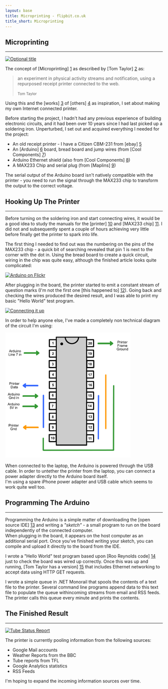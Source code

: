 ```yaml
---
layout: base
title: Microprinting - flipbit.co.uk
title_short: Microprinting
---
```


<h2>Microprinting</h2>
<hr />

<div class="image-center">
    <a href="http://www.flickr.com/photos/25796600@N02/3920216909/" title="Microprinter on Flickr" style="width: 506px;">
        <img src="http://farm4.static.flickr.com/3529/3920216909_90d7b3f8e5.jpg" alt="Optional title" />
    </a>
</div>

The concept of [Microprinting] [1] as described by [Tom Taylor] [2] as:

<blockquote>
    <p>
        an experiment in physical activity streams and notification, using a repurposed receipt printer 
        connected to the web.
    </p>
    <small>Tom Taylor</small>
</blockquote>

Using this and the [works] [3] of [others] [4] as inspiration, I set about making my own Internet connected printer.

Before starting the project, I hadn't had any previous experience of building electronic circuits, 
and it had been over 10 years since I had last picked up a soldering iron.  Unperturbed, I set out and 
acquired everything I needed for the project:

* An old receipt printer - I have a Citizen CBM-231 from [ebay] [5]
* An [Arduino] [6] board, bread board and jump wires (from [Cool Components] [7])
* Arduino Ethernet shield (also from [Cool Components] [8])
* A MAX233 Chip and serial plug (from [Maplins] [9])

The serial output of the Arduino board isn't natively compatible with the printer - you need to run 
the signal through the MAX233 chip to transform the output to the correct voltage.

Hooking Up The Printer
----------------------

<hr/>

Before turning on the soldering iron and start connecting wires, it would be a good idea to study 
the manuals for the [printer] [10] and [MAX233 chip] [11].  I did not and subsequently spent a couple 
of hours achieving very little before finally get the printer to spark into life.

The first thing I needed to find out was the numbering on the pins of the MAX233 chip - a quick bit of 
searching revealed that pin 1 is next to the corner with the dot in.  Using the bread board to 
create a quick circuit, wiring in the chip was quite easy, although the finished article looks quite complicated:

<div class="image-center">
    <a href="http://www.flickr.com/photos/25796600@N02/3920214229/in/photostream/" title="Arduino on Flickr" style="width: 506px">
	    <img src="http://farm3.static.flickr.com/2480/3920214229_d122f3de76.jpg" alt="Arduino on Flickr" width="500" height="289" />
    </a>
</div>
			
After plugging in the board, the printer started to emit a constant stream of question marks (I'm not the 
first one [this happened to] [12]).  Going back and checking the wires produced the desired result, and I 
was able to print my basic "Hello World" test program.

<div class="image-center">
    <a href="http://www.flickr.com/photos/25796600@N02/3920215311/in/photostream/" title="Connecting it up" style="width: 506px;">
	    <img src="http://farm3.static.flickr.com/2556/3920215311_6cfe2775bc.jpg" alt="Connecting it up" width="500" height="307" />
    </a>
</div>

In order to help anyone else, I've made a completely non technical diagram of the circuit I'm using:

<div class="image-center">
    <img src="/content/images/blog/max233-circuit-diagram.jpg" alt="MAX233 Circuit Diagram" width="401" height="398" />
</div>

When connected to the laptop, the Arduino is powered through the USB cable.  In order to untether 
the printer from the laptop, you can connect a power adapter directly to the Arduino board itself.  
I'm using a spare iPhone power adapter and USB cable which seems to work quite well too.

Programming The Arduino
-----------------------

<hr/>

Programming the Arduino is a simple matter of downloading the [open source IDE] [13] 
and writing a <em>"sketch"</em> - a small program to run on the board independently of the connected computer.  
When plugging in the board, it appears on the host computer as an additional serial port.  Once you've 
finished writing your sketch, you can compile and upload it directly to the board from the IDE.

I wrote a "Hello World" test program based upon [Roo Reynolds code] [14] 
just to check the board was wired up correctly.  Once this was up and running, [Tom Taylor has a version] [15]
that includes Ethernet networking to accept data using HTTP GET requests.

I wrote a simple queue in .NET Monorail that spools the contents of a text file to the printer.  Several command 
line programs append data to this text file to populate the queue withincoming streams from email and RSS feeds.  
The printer calls this queue every minute and prints the contents.

The Finished Result
-------------------

<hr/>

<div class="image-center">
    <a href="http://www.flickr.com/photos/25796600@N02/3942168170/in/photostream/" title="Tube Status Report" style="width: 321px;">
        <img src="http://farm3.static.flickr.com/2676/3942168170_aaf7471f67.jpg" alt="Tube Status Report" width="315" height="500" />
    </a>
</div>

The printer is currently pooling information from the following sources:

* Google Mail accounts
* Weather Reports from the BBC
* Tube reports from TFL
* Google Analytics statistics
* RSS Feeds

I'm hoping to expand the incoming information sources over time.

  [1]: http://microprinter.pbworks.com/ "Microprinter / Frontpage / pbworks"
  [2]: http://tomtaylor.co.uk/projects/microprinter/ "Tom Taylor : Projects : Microprinter"
  [3]: http://rooreynolds.com/2009/02/01/microprinter/ "Microprinter &#8211; Roo Reynolds"
  [4]: http://www.colmmcmullan.net/blog/2009/03/26/wires-and-magic/ "colmmcmullan.net :: wires and magic"
  [5]: http://business.shop.ebay.co.uk/Retail-Shop-Fitting-/11890/i.html?_nkw=receipt+printer&amp;_catref=1&amp;_fln=1&amp;_trksid=p3286.c0.m282 "receipt printer, Point of Sale POS Equipment, Cash Registers Supplies items at low prices on eBay.co.uk"
  [6]: http://www.arduino.cc/ "Arduino Homepage"
  [7]: http://www.coolcomponents.co.uk/catalog/product_info.php?cPath=50&amp;products_id=115 "Arduino Duemilanove (Updated 328 Version) from Cool Components"
  [8]: http://www.coolcomponents.co.uk/catalog/product_info.php?cPath=50&amp;products_id=232 "Ethernet Shield from Cool Components"
  [9]: http://www.maplin.co.uk/Module.aspx?ModuleNo=17727 "MAX233CPP +5V Powered RS-232 Driver/Receiver : RS232/233/422 : Maplin"
 [10]: http://www.goodson.com.au/download/manual/cbm/user/CBM230_231%20User%20Manual.pdf "Citizen CBM-231 Printer Manual"
 [11]: http://pdf1.alldatasheet.com/datasheet-pdf/view/73050/MAXIM/MAX233.html "MAX233 Chip Diagram"
 [12]: http://www.flickr.com/photos/rooreynolds/3243823247/in/set-72157613168262749/ "Just as well it can be recycled"
 [13]: http://arduino.cc/en/Main/Software "Download the Arduino Software"
 [14]: http://github.com/rooreynolds/microprinter/tree/master" "rooreynolds's microprinter at master - GitHub"
 [15]: http://github.com/tomtaylor/microprinter-arduino/tree/master "tomtaylor's microprinter-arduino at master - GitHub"